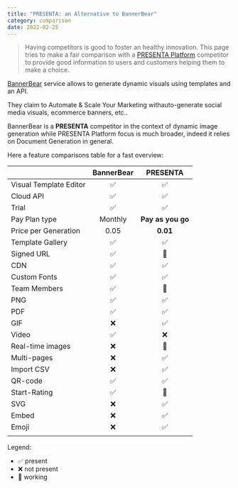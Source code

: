 ```yaml
---
title: "PRESENTA: an Alternative to BannerBear"
category: comparison
date: 2022-02-25
---
```


> Having competitors is good to foster an healthy innovation. This page tries to make a fair comparison with a [PRESENTA Platform](/) competitor to provide good information to users and customers helping them to make a choice.

[BannerBear](https://www.bannerbear.com/) service allows to generate dynamic visuals using templates and an API.

They claim to  Automate & Scale Your Marketing withauto-generate social media visuals, ecommerce banners, etc..

BannerBear is a **PRESENTA** competitor in the context of dynamic image generation while PRESENTA Platform focus is much broader, indeed it relies on Document Generation in general.

Here a feature comparisons table for a fast overview:

|                        | BannerBear |     PRESENTA      |
| :--------------------- | :--------: | :---------------: |
| Visual Template Editor |     ✅      |         ✅         |
| Cloud API              |     ✅      |         ✅         |
| Trial                  |     ✅      |         ✅         |
| Pay Plan type          |  Monthly   | **Pay as you go** |
| Price per Generation   |    0.05    |     **0.01**      |
| Template Gallery       |     ✅      |         ✅         |
| Signed URL             |     ✅      |         🔧         |
| CDN                    |     ✅      |         ✅         |
| Custom Fonts           |     ✅      |         ✅         |
| Team Members           |     ✅      |         🔧         |
| PNG                    |     ✅      |         ✅         |
| PDF                    |     ✅      |         ✅         |
| GIF                    |     ❌      |         ✅         |
| Video                  |     ✅      |         ❌         |
| Real-time images       |     ❌      |         🔧         |
| Multi-pages            |     ❌      |         ✅         |
| Import CSV             |     ❌      |         ✅         |
| QR-code                |     ✅      |         ✅         |
| Start-Rating           |     ✅      |         🔧         |
| SVG                    |     ❌      |         ✅         |
| Embed                  |     ❌      |         ✅         |
| Emoji                  |     ❌      |         ✅         |
|                        |            |                   |


Legend: 

- ✅ present
- ❌ not present
- 🔧 working